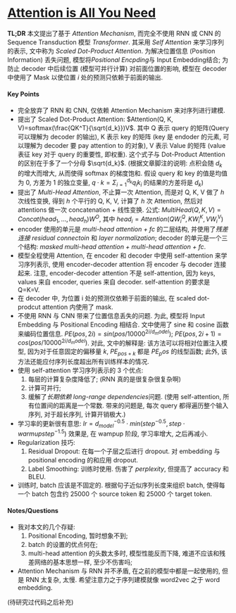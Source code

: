 # [Attention is All You Need](https://papers.nips.cc/paper/7181-attention-is-all-you-need.pdf)

**TL;DR** 本文提出了基于 *Attention Mechanism*, 而完全不使用 RNN 或 CNN 的 Sequence Transduction 模型 *Transformer*. 其采用 *Self Attention* 来学习序列的表示, 文中称为 *Scaled Dot-Product Attention*. 为解决位置信息 (Position Information) 丢失问题, 模型将*Positional Encpding*与 Input Embedding结合; 为防止 decoder 中后续位置 (模型可并行计算) 对前面位置的影响, 模型在 decoder 中使用了 Mask 以使位置 $i$ 处的预测只依赖于前面的输出.


#### Key Points

* 完全放弃了 RNN 和 CNN, 仅依赖 Attention Mechanism 来对序列进行建模.
* 提出了 Scaled Dot-Product Attention: $Attention(Q, K, V)=softmax(\frac{QK^T}{\sqrt{d_k}})V$. 其中 Q 表示 query 的矩阵(Query 可以理解为 decoder 的输出), K 表示 key 的矩阵 (key 是 endoder 的元素, 可以理解为 decoder 要 pay attention to 的对象), V 表示 Value 的矩阵 (value 表征 key 对于 query 的重要性, 即权重). 这个式子与 Dot-Product Attention 的区别在于多了一个分母 $\sqrt{d_k}$. (根据文章脚注的说明: 点积会随 $d_k$ 的增大而增大, 从而使得 softmax 的梯度饱和. 假设 query 和 key 的值是均值为 0, 方差为 1 的独立变量, $q\cdot k=\Sigma_{i=1}^{d_k} q_i k_i$ 的结果的方差将是 $d_k$)
* 提出了 *Multi-Head Attention*, 不止算一次 Attention, 而是对 Q, K, V 做了 $h$ 次线性变换, 得到 $h$ 个平行的 Q, K, V, 计算了 $h$ 次 Attention, 然后对 attentions 做一次 concatenation + 线性变换. 公式: $MultiHead(Q, K, V)=Concat(head_1, \dots, head_h)W^O$, 其中 $head_i=Attention(QW_i^Q, KW_i^K, VW_i^V)$
* encoder 使用的单元是 *multi-head attention + fc* 的二层结构, 并使用了*残差连接 residual connectoin* 和 *layer normalization*; decoder 的单元是一个三个结构: *masked multi-head attention + multi-head attention + fc*.
* 模型全程使用 Attention, 在 encoder 和 decoder 中使用 self-attention 来学习序列表示, 使用 encoder-decoder attention 将 encoder 与 decoder 连接起来. 注意, encoder-decoder attention 不是 self-attention, 因为 keys, values 来自 encoder, queries 来自 decoder.  self-attention 的要求是 Q=K=V.
* 在 decoder 中, 为位置 i 处的预测仅依赖于前面的输出, 在 scaled dot-prodcut attention 内使用了 mask.
* 不使用 RNN 与 CNN 带来了位置信息丢失的问题. 为此, 模型将 Input Embedding 与 Positional Encoding 相结合. 文中使用了 sine 和 cosine 函数来编码位置信息. $PE(pos, 2i)=sin(pos/10000^{2i/d_model})$; $PE(pos, 2i+1)=cos(pos/10000^{2i/d_model})$. 对此, 文中的解释是: 该方法可以将相对位置注入模型, 因为对于任意固定的偏移量 $k$, $PE_{pos+k}$ 都是 $PE_pos$ 的线型函数; 此外, 该方法还能应付序列长度超出所有训练样本的情况.
* 使用 self-attention 学习序列表示的 3 个优点:
    1. 每层的计算复杂度降低了; (RNN 真的是很复杂很复杂啊)
    2. 计算可并行;
    3. 缓解了*长期依赖 long-range dependencies*问题. (使用 self-attention, 所有位置间的距离是一个常数. 带来的问题是, 每次 query 都得遍历整个输入序列, 对于超长序列, 计算开销极大.)
* 学习率的更新很有意思: $lr=d_{model}^{-0.5}\cdot min(step^{-0.5}, step\cdot warmupstep^{-1.5})$ 效果是, 在 wampup 阶段, 学习率增大, 之后再减小.
* Regularization 技巧:
    1. Residual Dropout: 在每一个子层之后进行 dropout. 对 embedding 与 positional encoding 的和应用 dropout.
    2. Label Smoothing: 训练时使用. 伤害了 *perplexity*, 但提高了 accuracy 和 BLEU.
* 训练时, batch 应该是不固定的. 根据句子近似序列长度来组织 batch, 使得每一个 batch 包含约 25000 个 source token 和 25000 个 target token.

#### Notes/Questions

* 我对本文的几个存疑:
    1. Positional Encoding, 暂时想象不到;
    2. batch 的设置的优点何在;
    3. multi-head attention 的头数太多时, 模型性能反而下降, 难道不应该和残差网络的基本思想一样, 至少不伤害吗;
* Attention Mechanism 与 RNN 并不矛盾, 在之前的模型中都是一起使用的, 但是 RNN 太复杂, 太慢. 希望注意力之于序列建模就像 word2vec 之于 word embedding.

(待研究过代码之后补充)
